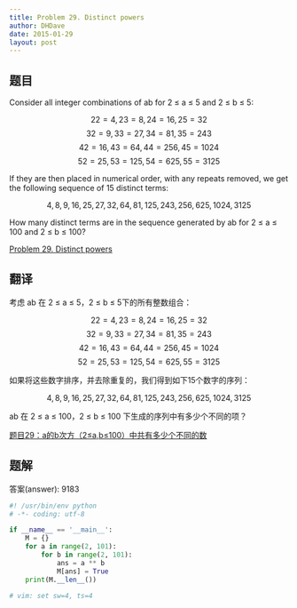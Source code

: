 ```yaml
---
title: Problem 29. Distinct powers
author: DHDave
date: 2015-01-29
layout: post
---
```


## 题目


Consider all integer combinations of ab for 2 ≤ a ≤ 5 and 2 ≤ b ≤ 5:

$$ 22=4, 23=8, 24=16, 25=32 $$
$$ 32=9, 33=27, 34=81, 35=243 $$
$$ 42=16, 43=64, 44=256, 45=1024 $$
$$ 52=25, 53=125, 54=625, 55=3125 $$

If they are then placed in numerical order, with any repeats removed, we get the following sequence of 15 distinct terms:
<!--more-->
$$ 4, 8, 9, 16, 25, 27, 32, 64, 81, 125, 243, 256, 625, 1024, 3125 $$

How many distinct terms are in the sequence generated by ab for 2 ≤ a ≤ 100 and 2 ≤ b ≤ 100?

[Problem 29. Distinct powers](https://projecteuler.net/problem=29 "Problem 29")

## 翻译
考虑 ab 在 2 ≤ a ≤ 5，2 ≤ b ≤ 5下的所有整数组合：

$$ 22=4, 23=8, 24=16, 25=32 $$
$$ 32=9, 33=27, 34=81, 35=243 $$
$$ 42=16, 43=64, 44=256, 45=1024 $$
$$ 52=25, 53=125, 54=625, 55=3125 $$

如果将这些数字排序，并去除重复的，我们得到如下15个数字的序列：

$$ 4, 8, 9, 16, 25, 27, 32, 64, 81, 125, 243, 256, 625, 1024, 3125 $$

ab 在 2 ≤ a ≤ 100，2 ≤ b ≤ 100 下生成的序列中有多少个不同的项？

[题目29：a的b次方（2≤a,b≤100）中共有多少个不同的数](http://pe.spiritzhang.com/index.php/2011-05-11-09-44-54/30-29ab2ab100 "题目29")

## 题解

答案(answer): 9183

```python
#! /usr/bin/env python
# -*- coding: utf-8

if __name__ == '__main__':
    M = {}
    for a in range(2, 101):
        for b in range(2, 101):
            ans = a ** b
            M[ans] = True
    print(M.__len__())

# vim: set sw=4, ts=4
```

